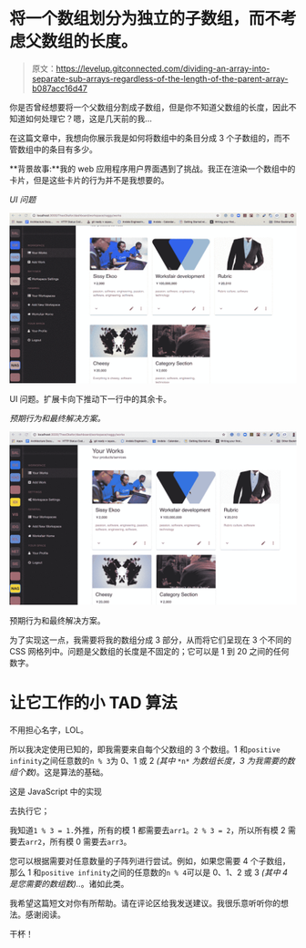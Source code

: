 # 将一个数组划分为独立的子数组，而不考虑父数组的长度。

> 原文：<https://levelup.gitconnected.com/dividing-an-array-into-separate-sub-arrays-regardless-of-the-length-of-the-parent-array-b087acc16d47>

你是否曾经想要将一个父数组分割成子数组，但是你不知道父数组的长度，因此不知道如何处理它？嗯，这是几天前的我…

在这篇文章中，我想向你展示我是如何将数组中的条目分成 3 个子数组的，而不管数组中的条目有多少。

**背景故事:**我的 web 应用程序用户界面遇到了挑战。我正在渲染一个数组中的卡片，但是这些卡片的行为并不是我想要的。

*UI 问题*

![](img/ae61e6a3cba91af5ead595eec7e8b062.png)

UI 问题。扩展卡向下推动下一行中的其余卡。

*预期行为和最终解决方案。*

![](img/4e93120daefae784ed00f131178e335e.png)

预期行为和最终解决方案。

为了实现这一点，我需要将我的数组分成 3 部分，从而将它们呈现在 3 个不同的 CSS 网格列中。问题是父数组的长度是不固定的；它可以是 1 到 20 之间的任何数字。

# 让它工作的小 TAD 算法

不用担心名字，LOL。

所以我决定使用已知的，即我需要来自每个父数组的 3 个数组。1 和`positive infinity`之间任意数的`n % 3`为 0、1 或 2 *(其中* `*n*` *为数组长度，3 为我需要的数组个数)*。这是算法的基础。

这是 JavaScript 中的实现

去执行它；

我知道`1 % 3 = 1.`外推，所有的模 1 都需要去`arr1`。`2 % 3 = 2`，所以所有模 2 需要去`arr2`，所有模 0 需要去`arr3`。

您可以根据需要对任意数量的子阵列进行尝试。例如，如果您需要 4 个子数组，那么 1 和`positive infinity`之间的任意数的`n % 4`可以是 0、1、2 或 3 *(其中 4 是您需要的数组数)..*。诸如此类。

我希望这篇短文对你有所帮助。请在评论区给我发送建议。我很乐意听听你的想法。感谢阅读。

干杯！